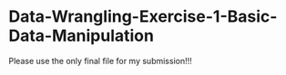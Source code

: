# Data-Wrangling-Exercise-1-Basic-Data-Manipulation

Please use the only final file for my submission!!!
